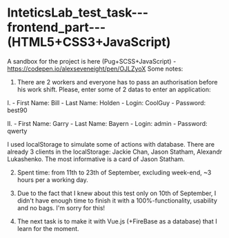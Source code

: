 # InteticsLab_test_task---frontend_part--- (HTML5+CSS3+JavaScript)
A sandbox for the project is here (Pug+SCSS+JavaScript) - https://codepen.io/alexseveneight/pen/OJLZyoX
Some notes: 
1. There are 2 workers and everyone has to pass an authorisation before his work shift. 
Please, enter some of 2 datas to enter an application:

  I.  - First Name: Bill
      - Last Name: Holden
      - Login: CoolGuy
      - Password: best90
      
      
      
  II. 
      - First Name: Garry
      - Last Name: Bayern
      - Login: admin
      - Password: qwerty
      
I used localStorage to simulate some of actions with database. There are already 3 clients in the localStorage: Jackie Chan, Jason Statham, Alexandr Lukashenko. The most informative is a card of Jason Statham. 

2. Spent time: from 11th to 23th of September, excluding week-end, ~3 hours per a working day. 

3. Due to the fact that I knew about this test only on 10th of September, I didn't have enough time to finish it with a 100%-functionality, usability and no bags. I'm sorry for this!  

4. The next task is to make it with Vue.js (+FireBase as a database) that I learn for the moment. 
